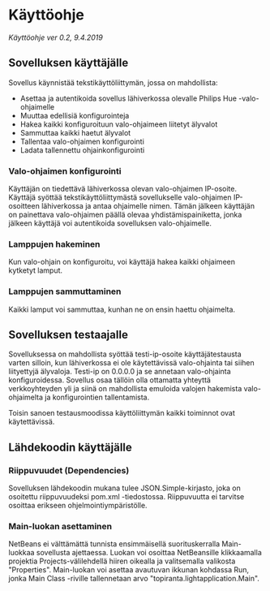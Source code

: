 # Käyttöohje

*Käyttöohje ver 0.2, 9.4.2019*

## Sovelluksen käyttäjälle

Sovellus käynnistää tekstikäyttöliittymän, jossa on mahdollista:

* Asettaa ja autentikoida sovellus lähiverkossa olevalle Philips Hue -valo-ohjaimelle
* Muuttaa edellisiä konfigurointeja
* Hakea kaikki konfiguroituun valo-ohjaimeen liitetyt älyvalot
* Sammuttaa kaikki haetut älyvalot
* Tallentaa valo-ohjaimen konfigurointi
* Ladata tallennettu ohjainkonfigurointi

### Valo-ohjaimen konfigurointi

Käyttäjän on tiedettävä lähiverkossa olevan valo-ohjaimen IP-osoite. Käyttäjä syöttää tekstikäyttöliittymästä sovellukselle valo-ohjaimen IP-osoitteen lähiverkossa ja antaa ohjaimelle nimen. Tämän jälkeen käyttäjän on painettava valo-ohjaimen päällä olevaa yhdistämispainiketta, jonka jälkeen käyttäjä voi autentikoida sovelluksen valo-ohjaimelle.

### Lamppujen hakeminen

Kun valo-ohjain on konfiguroitu, voi käyttäjä hakea kaikki ohjaimeen kytketyt lamput.

### Lamppujen sammuttaminen

Kaikki lamput voi sammuttaa, kunhan ne on ensin haettu ohjaimelta.

## Sovelluksen testaajalle

Sovelluksessa on mahdollista syöttää testi-ip-osoite käyttäjätestausta varten silloin, kun lähiverkossa ei ole käytettävissä valo-ohjainta tai siihen liityettyjä älyvaloja. Testi-ip on 0.0.0.0 ja se annetaan valo-ohjainta konfiguroidessa. Sovellus osaa tällöin olla ottamatta yhteyttä verkkoyhteyden yli ja siinä on mahdollista emuloida valojen hakemista valo-ohjaimelta ja konfigurointien tallentamista.

Toisin sanoen testausmoodissa käyttöliittymän kaikki toiminnot ovat käytettävissä.

## Lähdekoodin käyttäjälle

### Riippuvuudet (Dependencies)

Sovelluksen lähdekoodin mukana tulee JSON.Simple-kirjasto, joka on osoitettu riippuvuudeksi pom.xml -tiedostossa. Riippuvuutta ei tarvitse osoittaa erikseen ohjelmointiympäristölle.

### Main-luokan asettaminen

NetBeans ei välttämättä tunnista ensimmäisellä suorituskerralla Main-luokkaa sovellusta ajettaessa. Luokan voi osoittaa NetBeansille klikkaamalla projektia Projects-välilehdellä hiiren oikealla ja valitsemalla valikosta "Properties". Main-luokan voi asettaa avautuvan ikkunan kohdassa Run, jonka Main Class -riville tallennetaan arvo "topiranta.lightapplication.Main".
